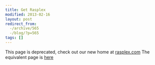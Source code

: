 ```yaml
---
title: Get Rasplex
modified: 2013-02-16
layout: post
redirect_from:
  -/archive/565
  -/blog/?p=565
tags: []
---
```



 This page is deprecated, check out our new home at [rasplex.com](http://rasplex.com) The equivalent page is [here](http://rasplex.com/get-started/download-rasplex.html)
